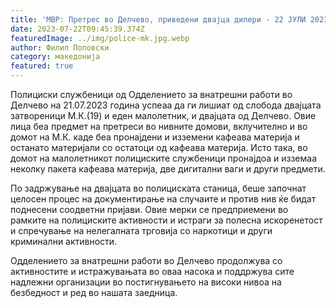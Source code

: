 ```yaml
---
title: 'МВР: Претрес во Делчево, приведени двајца дилери - 22 ЈУЛИ 2023'
date: 2023-07-22T09:45:39.374Z
featuredImage: ../img/police-mk.jpg.webp
author: Филип Поповски
category: македонија
featured: true
---
```

Полициски службеници од Одделението за внатрешни работи во Делчево на 21.07.2023 година успеаа да ги лишиат од слобода двајцата затвореници М.К.(19) и еден малолетник, и двајцата од Делчево. Овие лица беа предмет на претреси во нивните домови, вклучително и во домот на М.К. каде беа пронајдени и изземени кафеава материја и останато материјали со остатоци од кафеава материја. Исто така, во домот на малолетникот полициските службеници пронајдоа и изземаа неколку пакета кафеава материја, две дигитални ваги и други предмети.

По задржување на двајцата во полициската станица, беше започнат целосен процес на документирање на случаите и против нив ќе бидат поднесени соодветни пријави. Овие мерки се предприемени во рамките на полициските активности и истраги за полесна искоренетост и спречување на нелегалната трговија со наркотици и други криминални активности. 

Одделението за внатрешни работи во Делчево продолжува со активностите и истражувањата во оваа насока и поддржува сите надлежни организации во постигнувањето на високи нивоа на безбедност и ред во нашата заедница.
